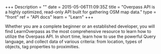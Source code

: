+++
Description = ""
date = 2015-05-06T11:09:35Z
title = "Overpass API is a highly optimized, read-only API built for gathering OSM map data."
type = "front"
ref = "API docs"
learn = "Learn"
+++

Whether you are a complete beginner or an established developer, you will find LearnOverpass as the most comprehensive resource to learn how to utilize the Overpass API. In short time, learn how to use the powerful Query language, and collect data of various criteria: from location, types of objects, tag properties to proximities. 
